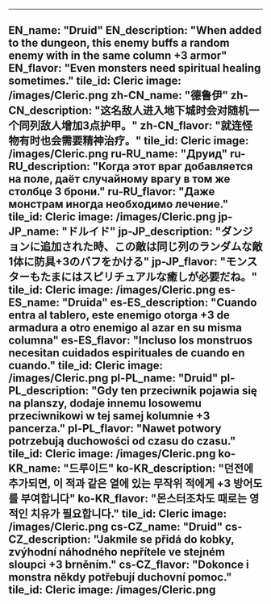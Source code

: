 ---

EN_name: "Druid"
EN_description: "When added to the dungeon, this enemy buffs a random enemy with in the same column +3 armor"
EN_flavor: "Even monsters need spiritual healing sometimes."
tile_id: Cleric
image: /images/Cleric.png
zh-CN_name: "德鲁伊"
zh-CN_description: "这名敌人进入地下城时会对随机一个同列敌人增加3点护甲。"
zh-CN_flavor: "就连怪物有时也会需要精神治疗。"
tile_id: Cleric
image: /images/Cleric.png
ru-RU_name: "Друид"
ru-RU_description: "Когда этот враг добавляется на поле, даёт случайному врагу в том же столбце 3 брони."
ru-RU_flavor: "Даже монстрам иногда необходимо лечение."
tile_id: Cleric
image: /images/Cleric.png
jp-JP_name: "ドルイド"
jp-JP_description: "ダンジョンに追加された時、この敵は同じ列のランダムな敵1体に防具+3のバフをかける"
jp-JP_flavor: "モンスターもたまにはスピリチュアルな癒しが必要だね。"
tile_id: Cleric
image: /images/Cleric.png
es-ES_name: "Druida"
es-ES_description: "Cuando entra al tablero, este enemigo otorga +3 de armadura a otro enemigo al azar en su misma columna"
es-ES_flavor: "Incluso los monstruos necesitan cuidados espirituales de cuando en cuando."
tile_id: Cleric
image: /images/Cleric.png
pl-PL_name: "Druid"
pl-PL_description: "Gdy ten przeciwnik pojawia się na planszy, dodaje innemu losowemu przeciwnikowi w tej samej kolumnie +3 pancerza."
pl-PL_flavor: "Nawet potwory potrzebują duchowości od czasu do czasu."
tile_id: Cleric
image: /images/Cleric.png
ko-KR_name: "드루이드"
ko-KR_description: "던전에 추가되면, 이 적과 같은 열에 있는 무작위 적에게 +3 방어도를 부여합니다"
ko-KR_flavor: "몬스터조차도 때로는 영적인 치유가 필요합니다."
tile_id: Cleric
image: /images/Cleric.png
cs-CZ_name: "Druid"
cs-CZ_description: "Jakmile se přidá do kobky, zvýhodní náhodného nepřítele ve stejném sloupci +3 brněním."
cs-CZ_flavor: "Dokonce i monstra někdy potřebují duchovní pomoc."
tile_id: Cleric
image: /images/Cleric.png
---